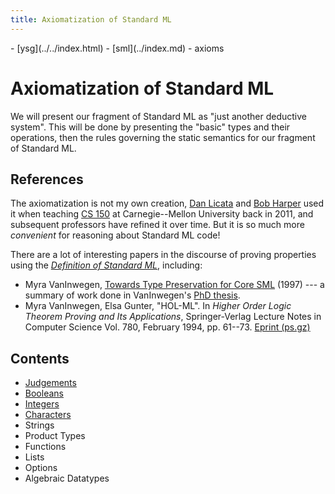 ```yaml
---
title: Axiomatization of Standard ML
---
```

<nav class="crumbs">
- [ysg](../../index.html)
- [sml](../index.md)
- axioms
</nav>

# Axiomatization of Standard ML

We will present our fragment of Standard ML as "just another deductive system".
This will be done by presenting the "basic" types and their
operations, then the rules governing the static semantics for our
fragment of Standard ML. 

## References

The axiomatization is not my own creation, [Dan Licata](https://dlicata.wescreates.wesleyan.edu/) and
[Bob Harper](https://www.cs.cmu.edu/~rwh/) used it when teaching 
[CS 150](http://www.cs.cmu.edu/~15150/) at Carnegie--Mellon University
back in 2011, and subsequent professors have refined it over time. But
it is so much more _convenient_ for reasoning about Standard ML code!

There are a lot of interesting papers in the discourse of proving
properties using the [<cite class="book">Definition of Standard ML</cite>](https://smlfamily.github.io/sml97-defn.pdf), including:

- Myra VanInwegen,
  [Towards Type Preservation for Core SML](http://web.archive.org/web/20040430162745/http://www.myra-simon.com/myra/papers/JAR.html)
  (1997) --- a summary of work done in VanInwegen's [PhD thesis](http://web.archive.org/web/20040501010753/http://myra-simon.com/myra/papers/thesis.html).
- Myra VanInwegen, Elsa Gunter,
  "HOL-ML". 
  In _Higher Order Logic Theorem Proving and Its Applications_,
  Springer-Verlag Lecture Notes in Computer Science Vol. 780,
  February 1994, pp. 61--73. [Eprint (ps.gz)](http://web.archive.org/web/20040415023421/http://myra-simon.com/myra/papers/holML.ps.gz)

## Contents

- [Judgements](judgements.md)
- [Booleans](bool.md)
- [Integers](int.md)
- [Characters](char.md)
- Strings
- Product Types
- Functions
- Lists
- Options
- Algebraic Datatypes
